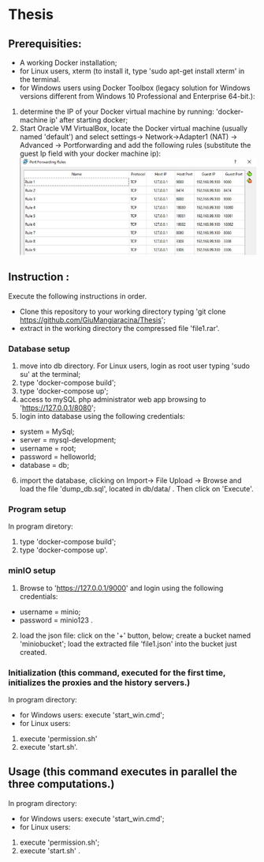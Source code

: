 # Thesis
## Prerequisities:
- A working Docker installation;
- for Linux users, xterm (to install it, type 'sudo apt-get install xterm' in the terminal.
- for Windows users using Docker Toolbox (legacy solution for Windows versions different from Windows 10 Professional and Enterprise 64-bit.):
 1. determine the IP of your Docker virtual machine by running: 'docker-machine ip' after starting docker;
 2. Start Oracle VM VirtualBox, locate the Docker virtual machine (usually named 'default') and select settings-> Network->Adapter1 (NAT) -> Advanced -> Portforwarding and add the following rules (substitute the guest Ip field with your docker machine ip):
 ![](https://github.com/GiuMangiaracina/Thesis/blob/master/ports.JPG)
 
## Instruction : 
Execute the following instructions in order.

- Clone this repository to your working directory typing 'git clone https://github.com/GiuMangiaracina/Thesis';
- extract in the working directory the compressed file  'file1.rar'.
### Database setup
1. move into  db directory. For Linux users, login as root user typing 'sudo su' at the terminal;
2. type 'docker-compose build';
3. type 'docker-compose up';
4. access to mySQL php administrator web app browsing to 'https://127.0.0.1/8080';
5. login into database using the following credentials: 
 - system = MySql;
 - server = mysql-development;
 - username = root;
 - password = helloworld;
 - database = db;
6. import the database, clicking on Import-> File Upload -> Browse and load the file 'dump_db.sql', located in db/data/ . Then click on 'Execute'.
### Program setup
In program diretory:
1. type 'docker-compose build';
2. type 'docker-compose up'.
### minIO setup
1. Browse to 'https://127.0.0.1/9000' and login using the following credentials: 
- username = minio;
- password = minio123 .
2. load the json file: click on the '+' button, below; create a bucket named 'miniobucket'; load the extracted file 'file1.json' into the bucket just created.

### Initialization (this command, executed for the first time, initializes the proxies and the history servers.)
In program directory:

- for Windows users: execute 'start_win.cmd';
- for Linux users: 
1. execute 'permission.sh'
2. execute 'start.sh'.
## Usage (this command executes in parallel the three computations.)
In program directory:
- for Windows users:
execute 'start_win.cmd';
- for Linux users:
1. execute 'permission.sh';
2. execute 'start.sh' .
